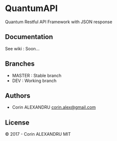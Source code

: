 # QuantumAPI
Quantum Restful API Framework with JSON response

## Documentation
See wiki : Soon...

## Branches
* MASTER : Stable branch
* DEV : Working branch
 
## Authors
* Corin ALEXANDRU <corin.alex@gmail.com>

## License
&copy; 2017 - Corin ALEXANDRU
MIT
